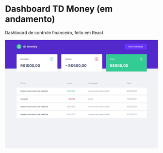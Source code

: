 # Dashboard TD Money (em andamento)

Dashboard de controle financeiro, feito em React.

![screen.jpg](https://github.com/AntonioDeveloper/dt-money/blob/master/src/assets/screen.jpg)

